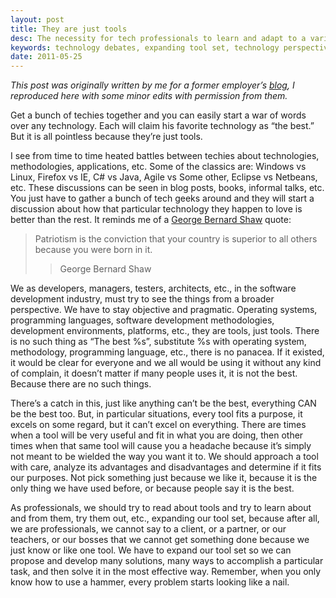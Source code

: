 ```yaml
---
layout: post
title: They are just tools
desc: The necessity for tech professionals to learn and adapt to a variety of tools, widening their skill set to provide effective solutions for diverse problems.
keywords: technology debates, expanding tool set, technology perspective, professionals
date: 2011-05-25
---
```

<em>This post was originally written by me for a former employer’s
[blog][nearsoft-blog], I reproduced here with some minor
edits with permission from them.</em>

Get a bunch of techies together and you can easily start a war of words
over any technology. Each will claim his favorite technology as “the
best.” But it is all pointless because they’re just tools.

I see from time to time heated battles between techies about
technologies, methodologies, applications, etc. Some of the classics
are: Windows vs Linux, Firefox vs IE, C\# vs Java, Agile vs Some other,
Eclipse vs Netbeans, etc. These discussions can be seen in blog posts,
books, informal talks, etc. You just have to gather a bunch of tech
geeks around and they will start a discussion about how that particular
technology they happen to love is better than the rest. It reminds me of
a [George Bernard Shaw][george-quote] quote:

> Patriotism is the conviction that your country is superior to all others because you were born in it.
> > George Bernard Shaw

We as developers, managers, testers, architects, etc., in the software
development industry, must try to see the things from a broader
perspective. We have to stay objective and pragmatic. Operating systems,
programming languages, software development methodologies, development
environments, platforms, etc., they are tools, just tools. There is no
such thing as “The best %s”, substitute %s with operating system,
methodology, programming language, etc., there is no panacea. If it
existed, it would be clear for everyone and we all would be using it
without any kind of complain, it doesn’t matter if many people uses it,
it is not the best. Because there are no such things.

There’s a catch in this, just like anything can’t be the best,
everything CAN be the best too. But, in particular situations, every
tool fits a purpose, it excels on some regard, but it can’t excel on
everything. There are times when a tool will be very useful and fit in
what you are doing, then other times when that same tool will cause you
a headache because it’s simply not meant to be wielded the way you want
it to. We should approach a tool with care, analyze its advantages and
disadvantages and determine if it fits our purposes. Not pick something
just because we like it, because it is the only thing we have used
before, or because people say it is the best.

As professionals, we should try to read about tools and try to learn
about and from them, try them out, etc., expanding our tool set, because
after all, we are professionals, we cannot say to a client, or a
partner, or our teachers, or our bosses that we cannot get something
done because we just know or like one tool. We have to expand our tool
set so we can propose and develop many solutions, many ways to
accomplish a particular task, and then solve it in the most effective way.
Remember, when you only know how to use a hammer, every problem starts
looking like a nail.

[nearsoft-blog]: https://nearsoft.com/blog/they-are-just-tools/
[george-quote]:  http://quotes4all.net/authors/george%20bernard%20shaw/quotes.html
